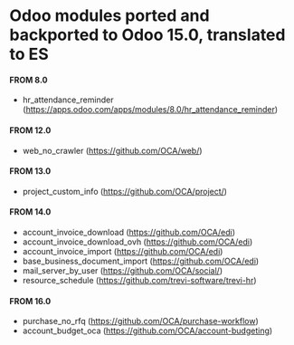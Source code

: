 # Odoo modules ported and backported to Odoo 15.0, translated to ES

#### FROM 8.0
- hr_attendance_reminder (https://apps.odoo.com/apps/modules/8.0/hr_attendance_reminder)

#### FROM 12.0
- web_no_crawler (https://github.com/OCA/web/)

#### FROM 13.0
- project_custom_info (https://github.com/OCA/project/)

#### FROM 14.0
- account_invoice_download (https://github.com/OCA/edi)
- account_invoice_download_ovh (https://github.com/OCA/edi)
- account_invoice_import (https://github.com/OCA/edi)
- base_business_document_import (https://github.com/OCA/edi)
- mail_server_by_user (https://github.com/OCA/social/)
- resource_schedule (https://github.com/trevi-software/trevi-hr)

#### FROM 16.0
- purchase_no_rfq (https://github.com/OCA/purchase-workflow)
- account_budget_oca (https://github.com/OCA/account-budgeting)
